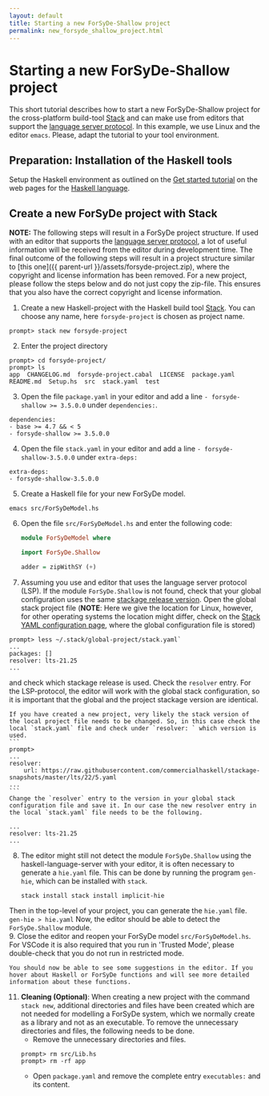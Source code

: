 ```yaml
---
layout: default
title: Starting a new ForSyDe-Shallow project
permalink: new_forsyde_shallow_project.html
---
```


# Starting a new ForSyDe-Shallow project

This short tutorial describes how to start a new ForSyDe-Shallow project for the cross-platform build-tool [Stack](https://docs.haskellstack.org/) and can make use from editors that support the [language server protocol](https://microsoft.github.io/language-server-protocol/). In this example, we use Linux and the editor `emacs`. Please, adapt the tutorial to your tool environment.

## Preparation: Installation of the Haskell tools

Setup the Haskell environment as outlined on the [Get started tutorial](https://www.haskell.org/get-started/) on the web pages for the [Haskell language](https://www.haskell.org). 

## Create a new ForSyDe project with Stack

**NOTE:** The following steps will result in a ForSyDe project structure. If used with an editor that supports the  [language server protocol](https://microsoft.github.io/language-server-protocol/), a lot of useful information will be received from the editor during development time. The final outcome  of the following steps will result in a project structure similar to [this one]({{ parent-url }}/assets/forsyde-project.zip), where the copyright and license information has been removed. For a new project, please follow the steps below and do not just copy the zip-file. This ensures that you also have the correct copyright and license information.

1. Create a new Haskell-project with the Haskell build tool [Stack](https://docs.haskellstack.org). You can choose any name, here `forsyde-project` is chosen as project name.
```
prompt> stack new forsyde-project
```
2. Enter the project directory
```
prompt> cd forsyde-project/
prompt> ls
app  CHANGELOG.md  forsyde-project.cabal  LICENSE  package.yaml  README.md  Setup.hs  src  stack.yaml  test
```
3. Open the file `package.yaml` in your editor and add a line `- forsyde-shallow >= 3.5.0.0` under `dependencies:`.
```
dependencies:
- base >= 4.7 && < 5
- forsyde-shallow >= 3.5.0.0
```
4. Open the file `stack.yaml` in your editor and add a line `- forsyde-shallow-3.5.0.0` under `extra-deps:`
```
extra-deps: 
- forsyde-shallow-3.5.0.0
```
5. Create a Haskell file for your new ForSyDe model. 
```
emacs src/ForSyDeModel.hs
```
6. Open the file `src/ForSyDeModel.hs` and enter the following code: 
    ```haskell
	module ForSyDeModel where

	import ForSyDe.Shallow

	adder = zipWithSY (+)
	``` 
7. Assuming you use and editor that uses the language server protocol (LSP). If the module `ForSyDe.Shallow` is not found, check that your global configuration uses the same [stackage release version](https://www.stackage.org/#about). Open the global stack project file (**NOTE**: Here we give the location for Linux, however, for other operating systems the location might differ, check on the [Stack YAML configuration page](https://docs.haskellstack.org/en/stable/yaml_configuration/), where the global configuration file is stored)
```
prompt> less ~/.stack/global-project/stack.yaml`
...
packages: []
resolver: lts-21.25
...
```
and check which stackage release is used. Check the `resolver` entry. For the LSP-protocol, the editor will work with the global stack configuration, so it is important that the global and the project stackage version are identical. 

	If you have created a new project, very likely the stack version of the local project file needs to be changed. So, in this case check the local `stack.yaml` file and check under `resolver: ` which version is used.
	```
	prompt> 
	...
	resolver:
		url: https://raw.githubusercontent.com/commercialhaskell/stackage-snapshots/master/lts/22/5.yaml
	...
	```
	Change the `resolver` entry to the version in your global stack configuration file and save it. In our case the new resolver entry in the local `stack.yaml` file needs to be the following.
```
...
resolver: lts-21.25
...
```
8. The editor might still not detect the module `ForSyDe.Shallow` using the haskell-language-server with your editor, it is often necessary to generate a `hie.yaml` file. This can be done by running the program `gen-hie`, which can be installed with `stack`. 
   ```
   stack install stack install implicit-hie
   ```
Then in the top-level of your project, you can generate the `hie.yaml` file.
    ```
    gen-hie > hie.yaml
	```
Now, the editor should be able to detect the `ForSyDe.Shallow` module.	
9. Close the editor and reopen your ForSyDe model `src/ForSyDeModel.hs`. For VSCode it is also required that you run in 'Trusted Mode', please double-check that you do not run in restricted mode.

	You should now be able to see some suggestions in the editor. If you hover about Haskell or ForSyDe functions and will see more detailed information about these functions.
11. **Cleaning (Optional)**: When creating a new project with the command `stack new`, additional directories and files have been created which are not needed for modelling a ForSyDe system, which we normally create as a library and not as an executable. To remove the unnecessary directories and files, the following needs to be done.
	 * Remove the unnecessary directories and files.
	  ```
	  prompt> rm src/Lib.hs
	  prompt> rm -rf app
	  ```
	 * Open `package.yaml` and remove the complete entry `executables:` and its content.
